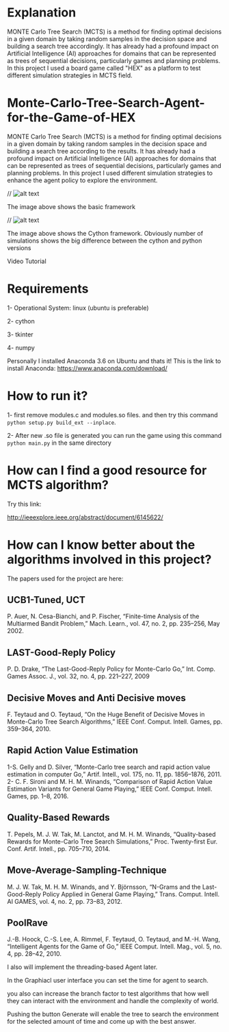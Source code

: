 # Explanation

MONTE Carlo Tree Search (MCTS) is a method for finding optimal decisions in a given 
domain by taking random samples in the decision space and building a search tree accordingly. 
It has already had a profound impact on Artificial Intelligence (AI) approaches for domains 
that can be represented as trees of sequential decisions, particularly games and planning problems. 
In this project I used a board game called "HEX" as a platform to test different simulation strategies 
in MCTS field.


# Monte-Carlo-Tree-Search-Agent-for-the-Game-of-HEX
MONTE Carlo Tree Search (MCTS) is a method for finding optimal decisions in a 
given domain by taking random samples in the decision space and building a search 
tree according to the results. It has already had a profound impact on Artificial 
Intelligence (AI) approaches for domains that can be represented as trees of sequential
 decisions, particularly games and planning problems. In this project I used different 
 simulation strategies to enhance the agent policy to explore the environment.

// ![alt text](https://github.com/masouduut94/MCTS-agent-cythonized/tree/master/images/RAVE-python-version.png)

The image above shows the basic framework

// ![alt text](https://github.com/masouduut94/MCTS-agent-cythonized/tree/master/images/RAVE-python-version.png)

The image above shows the Cython framework. Obviously number of simulations shows the
 big difference between the cython and python versions

Video Tutorial

# Requirements
1- Operational System: linux (ubuntu is preferable)

2- cython

3- tkinter

4- numpy

Personally I installed Anaconda 3.6 on Ubuntu and thats it!
This is the link to install Anaconda:
https://www.anaconda.com/download/

# How to run it?

1- first remove modules.c and modules.so files. and then try this command `python setup.py build_ext --inplace`.

2- After new .so file is generated you can run the game using this command `python main.py` in the same directory

# How can I find a good resource for MCTS algorithm?
Try this link:

http://ieeexplore.ieee.org/abstract/document/6145622/

# How can I know better about the algorithms involved in this project?
The papers used for the project are here:

## UCB1-Tuned, UCT
P. Auer, N. Cesa-Bianchi, and P. Fischer, “Finite-time Analysis of the Multiarmed Bandit Problem,” 
Mach. Learn., vol. 47, no. 2, pp. 235–256, May 2002.

## LAST-Good-Reply Policy
P. D. Drake, “The Last-Good-Reply Policy for Monte-Carlo Go,” 
Int. Comp. Games Assoc. J., vol. 32, no. 4, pp. 221–227, 2009

## Decisive Moves and Anti Decisive moves
F. Teytaud and O. Teytaud, “On the Huge Benefit of Decisive Moves in Monte-Carlo Tree Search Algorithms,” 
IEEE Conf. Comput. Intell. Games, pp. 359–364, 2010.

## Rapid Action Value Estimation
1-S. Gelly and D. Silver, “Monte-Carlo tree search and rapid action value estimation in computer Go,”
 Artif. Intell., vol. 175, no. 11, pp. 1856–1876, 2011.
2- C. F. Sironi and M. H. M. Winands, “Comparison of Rapid Action Value Estimation Variants for General Game Playing,” 
IEEE Conf. Comput. Intell. Games, pp. 1–8, 2016.

## Quality-Based Rewards
T. Pepels, M. J. W. Tak, M. Lanctot, and M. H. M. Winands, 
“Quality-based Rewards for Monte-Carlo Tree Search Simulations,” 
Proc. Twenty-first Eur. Conf. Artif. Intell., pp. 705–710, 2014.

## Move-Average-Sampling-Technique
M. J. W. Tak, M. H. M. Winands, and Y. Björnsson, 
“N-Grams and the Last-Good-Reply Policy Applied in General Game Playing,” 
Trans. Comput. Intell. AI GAMES, vol. 4, no. 2, pp. 73–83, 2012.

## PoolRave
J.-B. Hoock, C.-S. Lee, A. Rimmel, F. Teytaud, O. Teytaud, and M.-H. Wang, 
“Intelligent Agents for the Game of Go,” IEEE Comput. Intell. Mag., vol. 5, no. 4, pp. 28–42, 2010.

I also will implement the threading-based Agent later.


In the Graphiacl user interface you can set the time for agent to search.

you also can increase the branch factor to test algorithms that how well they can 
interact with the environment and handle the complexity of world.

Pushing the button Generate will enable the tree to search the environment for the 
selected amount of time and come up with the best answer.



